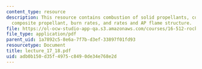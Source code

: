 ```yaml
---
content_type: resource
description: This resource contains combustion of solid propellants, combustion of
  composite propellant, burn rates, and rates and AP flame structure.
file: https://ol-ocw-studio-app-qa.s3.amazonaws.com/courses/16-512-rocket-propulsion-fall-2005/adb0b150d35f4975c8490de34e768e2d_lecture_17_18.pdf
file_type: application/pdf
parent_uid: 1a7892c5-8e6a-7f7b-d3ef-33897f01fd93
resourcetype: Document
title: lecture_17_18.pdf
uid: adb0b150-d35f-4975-c849-0de34e768e2d
---
```

